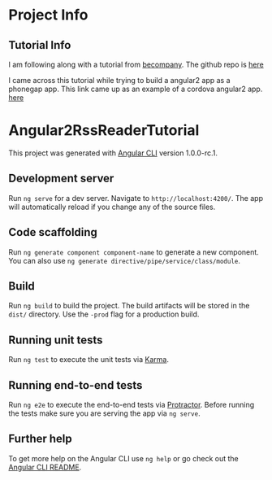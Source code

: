 # Project Info
## Tutorial Info
I am following along with a tutorial from [becompany](https://www.becompany.ch/en/blog/2016/09/19/angular2-rss-reader).
The github repo is [here](https://github.com/becompany/angular2-rss-reader-tutorial/tree/master/src/app)


I came across this tutorial while trying to build a angular2 app as a phonegap app.
This link came up as an example of a cordova angular2 app. [here](https://www.becompany.ch/en/blog/2016/10/19/creating-apache-cordova-app-with-angular2)


# Angular2RssReaderTutorial

This project was generated with [Angular CLI](https://github.com/angular/angular-cli) version 1.0.0-rc.1.

## Development server
Run `ng serve` for a dev server. Navigate to `http://localhost:4200/`. The app will automatically reload if you change any of the source files.

## Code scaffolding

Run `ng generate component component-name` to generate a new component. You can also use `ng generate directive/pipe/service/class/module`.

## Build

Run `ng build` to build the project. The build artifacts will be stored in the `dist/` directory. Use the `-prod` flag for a production build.

## Running unit tests

Run `ng test` to execute the unit tests via [Karma](https://karma-runner.github.io).

## Running end-to-end tests

Run `ng e2e` to execute the end-to-end tests via [Protractor](http://www.protractortest.org/).
Before running the tests make sure you are serving the app via `ng serve`.

## Further help

To get more help on the Angular CLI use `ng help` or go check out the [Angular CLI README](https://github.com/angular/angular-cli/blob/master/README.md).
